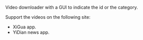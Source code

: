 Video downloader with a GUI to indicate the id or the category.

Support the videos on the following site:
* XiGua app.
* YiDian news app.

